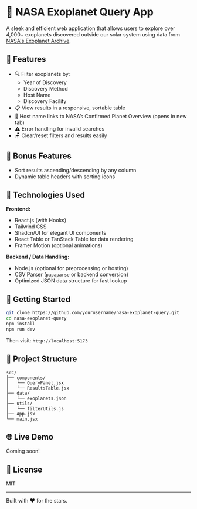 # 🚀 NASA Exoplanet Query App

A sleek and efficient web application that allows users to explore over 4,000+ exoplanets discovered outside our solar system using data from [NASA's Exoplanet Archive](https://exoplanetarchive.ipac.caltech.edu/).

## 🌌 Features

- 🔍 Filter exoplanets by:
  - Year of Discovery
  - Discovery Method
  - Host Name
  - Discovery Facility
- 📋 View results in a responsive, sortable table
- 🔗 Host name links to NASA’s Confirmed Planet Overview (opens in new tab)
- ⚠️ Error handling for invalid searches
- 🪑 Clear/reset filters and results easily

## 🎯 Bonus Features

- Sort results ascending/descending by any column
- Dynamic table headers with sorting icons

## 🧰 Technologies Used

**Frontend:**
- React.js (with Hooks)
- Tailwind CSS
- Shadcn/UI for elegant UI components
- React Table or TanStack Table for data rendering
- Framer Motion (optional animations)

**Backend / Data Handling:**
- Node.js (optional for preprocessing or hosting)
- CSV Parser (`papaparse` or backend conversion)
- Optimized JSON data structure for fast lookup

## 🚀 Getting Started

```bash
git clone https://github.com/yourusername/nasa-exoplanet-query.git
cd nasa-exoplanet-query
npm install
npm run dev
```

Then visit: `http://localhost:5173`

## 📂 Project Structure

```
src/
├── components/
│   └── QueryPanel.jsx
│   └── ResultsTable.jsx
├── data/
│   └── exoplanets.json
├── utils/
│   └── filterUtils.js
├── App.jsx
└── main.jsx
```

## 🌐 Live Demo

Coming soon!

## 📖 License

MIT

---

Built with ❤️ for the stars.
